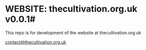 # WEBSITE: thecultivation.org.uk v0.0.1#

This repo is for development of the website at thecultivation.org.uk 

<contact@thecultivation.org.uk>